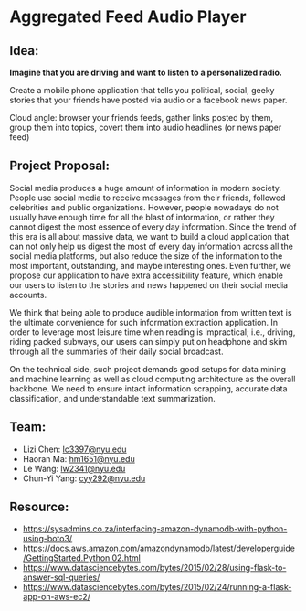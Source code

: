 # Aggregated Feed Audio Player

## Idea:
**Imagine that you are driving and want to listen to a personalized radio.**

Create a mobile phone application that tells you political, social, geeky stories that your friends have posted via audio or a facebook news paper.

Cloud angle: browser your friends feeds, gather links
posted by them, group them into topics, covert them into
audio headlines (or news paper feed)

## Project Proposal:
Social media produces a huge amount of information in modern society. People use social media to receive messages from their friends, followed celebrities and public organizations. However, people nowadays do not usually have enough time for all the blast of information, or rather they cannot digest the most essence of every day information. Since the trend of this era is all about massive data, we want to build a cloud application that can not only help us digest the most of every day information across all the social media platforms, but also reduce the size of the information to the most important, outstanding, and maybe interesting ones. Even further, we propose our application to have extra accessibility feature, which enable our users to listen to the stories and news happened on their social media accounts. 

We think that being able to produce audible information from written text is the ultimate convenience for such information extraction application. In order to leverage most leisure time when reading is impractical; i.e., driving, riding packed subways, our users can simply put on headphone and skim through all the summaries of their daily social broadcast. 

On the technical side, such project demands good setups for data mining and machine learning as well as cloud computing architecture as the overall backbone. We need to ensure intact information scrapping, accurate data classification, and understandable text summarization.

## Team:

- Lizi Chen: lc3397@nyu.edu
- Haoran Ma: hm1651@nyu.edu
- Le Wang: lw2341@nyu.edu
- Chun-Yi Yang: cyy292@nyu.edu

## Resource:

- https://sysadmins.co.za/interfacing-amazon-dynamodb-with-python-using-boto3/  
- https://docs.aws.amazon.com/amazondynamodb/latest/developerguide/GettingStarted.Python.02.html  
- https://www.datasciencebytes.com/bytes/2015/02/28/using-flask-to-answer-sql-queries/  
- https://www.datasciencebytes.com/bytes/2015/02/24/running-a-flask-app-on-aws-ec2/  
